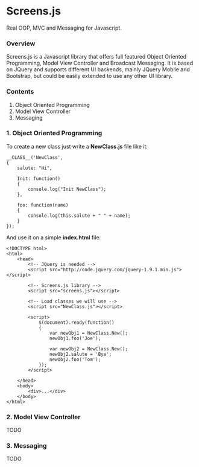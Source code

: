 Screens.js
==========

Real OOP, MVC and Messaging for Javascript.

### Overview

Screens.js is a Javascript library that offers full featured Object Oriented Programming, Model View Controller and Broadcast Messaging. It is based on JQuery and supports different UI backends, mainly JQuery Mobile and Bootstrap, but could be easily extended to use any other UI library.

### Contents

1. Object Oriented Programming
2. Model View Controller
3. Messaging

### 1. Object Oriented Programming

To create a new class just write a **NewClass.js** file like it:

	__CLASS__('NewClass',
	{
		salute: "Hi",
		
		Init: function()
		{
			console.log("Init NewClass");
		},
		
		foo: function(name)
		{
			console.log(this.salute + " " + name);
		}
	});

And use it on a simple **index.html** file:

	<!DOCTYPE html>
	<html>
		<head>
			<!-- JQuery is needed -->
			<script src="http://code.jquery.com/jquery-1.9.1.min.js"></script>
			
			<!-- Screens.js library -->
			<script src="screens.js"></script>
		
			<!-- Load classes we will use -->
			<script src="NewClass.js"></script>
		
			<script>
				$(document).ready(function()
				{
					var newObj1 = NewClass.New();
					newObj1.foo('Joe');
					
					var newObj2 = NewClass.New();
					newObj2.salute = 'Bye';
					newObj2.foo('Tom');
				});
			</script>
		
		</head>
		<body>
			<div>...</div>
		</body>
	</html>

### 2. Model View Controller

TODO

### 3. Messaging

TODO
